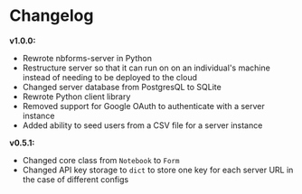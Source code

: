 # Changelog

**v1.0.0:**

* Rewrote nbforms-server in Python
* Restructure server so that it can run on on an individual's machine instead of needing to be deployed to the cloud
* Changed server database from PostgresQL to SQLite
* Rewrote Python client library
* Removed support for Google OAuth to authenticate with a server instance
* Added ability to seed users from a CSV file for a server instance

**v0.5.1:**

* Changed core class from `Notebook` to `Form`
* Changed API key storage to `dict` to store one key for each server URL in the case of different configs
